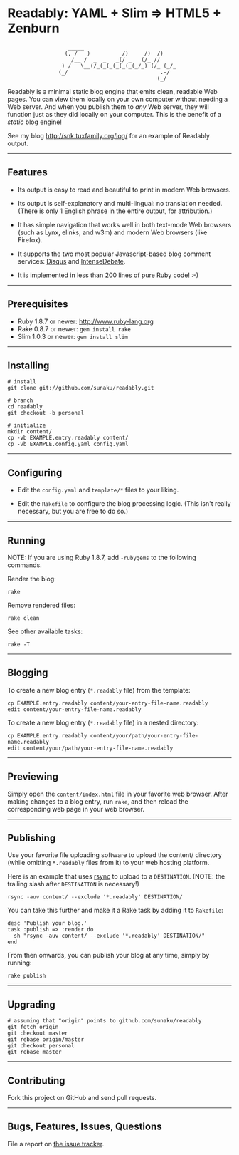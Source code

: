 Readably: YAML + Slim => HTML5 + Zenburn
==============================================================================

                       _____
                      (, /   )          /)     /)  /)
                        /__ /  _  _   _(/ _   (/_ //
                     ) /   \__(/_(_(_(_(_(_(_/_) (/_ (_/_
                    (_/                             .-/
                                                   (_/


Readably is a minimal static blog engine that emits clean, readable Web pages.
You can view them locally on your own computer without needing a Web server.
And when you publish them to *any* Web server, they will function just as they
did locally on your computer.  This is the benefit of a *static* blog engine!

See my blog <http://snk.tuxfamily.org/log/> for an example of Readably output.

------------------------------------------------------------------------------
Features
------------------------------------------------------------------------------

  * Its output is easy to read and beautiful to print in modern Web browsers.

  * Its output is self-explanatory and multi-lingual: no translation needed.
    (There is only 1 English phrase in the entire output, for attribution.)

  * It has simple navigation that works well in both text-mode Web browsers
    (such as Lynx, elinks, and w3m) and modern Web browsers (like Firefox).

  * It supports the two most popular Javascript-based blog comment services:
    [Disqus](http://disqus.com) and [IntenseDebate](http://intensedebate.com).

  * It is implemented in less than 200 lines of pure Ruby code! :-)

------------------------------------------------------------------------------
Prerequisites
------------------------------------------------------------------------------

  * Ruby 1.8.7 or newer:  <http://www.ruby-lang.org>
  * Rake 0.8.7 or newer:  `gem install rake`
  * Slim 1.0.3 or newer:  `gem install slim`


------------------------------------------------------------------------------
Installing
------------------------------------------------------------------------------

    # install
    git clone git://github.com/sunaku/readably.git

    # branch
    cd readably
    git checkout -b personal

    # initialize
    mkdir content/
    cp -vb EXAMPLE.entry.readably content/
    cp -vb EXAMPLE.config.yaml config.yaml

------------------------------------------------------------------------------
Configuring
------------------------------------------------------------------------------

  * Edit the `config.yaml` and `template/*` files to your liking.

  * Edit the `Rakefile` to configure the blog processing logic.
    (This isn't really necessary, but you are free to do so.)

------------------------------------------------------------------------------
Running
------------------------------------------------------------------------------

NOTE: If you are using Ruby 1.8.7, add `-rubygems` to the following commands.

Render the blog:

    rake

Remove rendered files:

    rake clean

See other available tasks:

    rake -T

------------------------------------------------------------------------------
Blogging
------------------------------------------------------------------------------

To create a new blog entry (`*.readably` file) from the template:

    cp EXAMPLE.entry.readably content/your-entry-file-name.readably
    edit content/your-entry-file-name.readably

To create a new blog entry (`*.readably` file) in a nested directory:

    cp EXAMPLE.entry.readably content/your/path/your-entry-file-name.readably
    edit content/your/path/your-entry-file-name.readably

------------------------------------------------------------------------------
Previewing
------------------------------------------------------------------------------

Simply open the `content/index.html` file in your favorite web browser.  After
making changes to a blog entry, run `rake`, and then reload the corresponding
web page in your web browser.

------------------------------------------------------------------------------
Publishing
------------------------------------------------------------------------------

Use your favorite file uploading software to upload the content/ directory
(while omitting `*.readably` files from it) to your web hosting platform.

Here is an example that uses [rsync](http://rsync.samba.org) to upload to a
`DESTINATION`.  (NOTE: the trailing slash after `DESTINATION` is necessary!)

    rsync -auv content/ --exclude '*.readably' DESTINATION/

You can take this further and make it a Rake task by adding it to `Rakefile`:

    desc 'Publish your blog.'
    task :publish => :render do
      sh "rsync -auv content/ --exclude '*.readably' DESTINATION/"
    end

From then onwards, you can publish your blog at any time, simply by running:

    rake publish

------------------------------------------------------------------------------
Upgrading
------------------------------------------------------------------------------

    # assuming that "origin" points to github.com/sunaku/readably
    git fetch origin
    git checkout master
    git rebase origin/master
    git checkout personal
    git rebase master

------------------------------------------------------------------------------
Contributing
------------------------------------------------------------------------------

Fork this project on GitHub and send pull requests.

------------------------------------------------------------------------------
Bugs, Features, Issues, Questions
------------------------------------------------------------------------------

File a report on [the issue tracker](
http://github.com/sunaku/readably/issues/ ).

